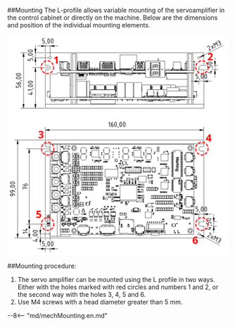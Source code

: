 ##Mounting
The L-profile allows variable mounting of the servoamplifier in the control cabinet or directly on the machine.
Below are the dimensions and position of the individual mounting elements.

![TGZ-S-48-50/100RI Mounting](../img/mounting.svg)

##Mounting procedure:

1. The servo amplifier can be mounted using the L profile in two ways. Either with the holes marked with red circles and numbers 1 and 2, or the second way with the holes 3, 4, 5 and 6.
2. Use M4 screws with a head diameter greater than 5 mm.

--8<-- "md/mechMounting.en.md"

